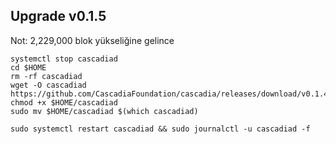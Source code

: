 ## Upgrade v0.1.5 
Not: 2,229,000 blok yükseliğine gelince

```
systemctl stop cascadiad
cd $HOME
rm -rf cascadiad
wget -O cascadiad https://github.com/CascadiaFoundation/cascadia/releases/download/v0.1.4/cascadiad
chmod +x $HOME/cascadiad
sudo mv $HOME/cascadiad $(which cascadiad)
```
```
sudo systemctl restart cascadiad && sudo journalctl -u cascadiad -f
```
